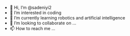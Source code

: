 - 👋 Hi, I’m @sadeniyi2
- 👀 I’m interested in coding
- 🌱 I’m currently learning robotics and artificial intelligence
- 💞️ I’m looking to collaborate on ...
- 📫 How to reach me ...

<!---
sadeniyi2/sadeniyi2 is a ✨ special ✨ repository because its `README.md` (this file) appears on your GitHub profile.
You can click the Preview link to take a look at your changes.
--->
